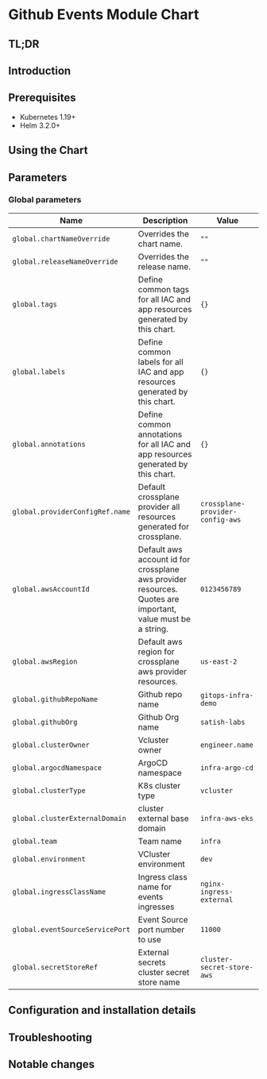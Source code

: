 # Github Events Module Chart

## TL;DR

## Introduction

## Prerequisites

- Kubernetes 1.19+
- Helm 3.2.0+

## Using the Chart

## Parameters

### Global parameters

| Name                            | Description                                                                                                 | Value                            |
| ------------------------------- | ----------------------------------------------------------------------------------------------------------- | -------------------------------- |
| `global.chartNameOverride`      | Overrides the chart name.                                                                                   | `""`                             |
| `global.releaseNameOverride`    | Overrides the release name.                                                                                 | `""`                             |
| `global.tags`                   | Define common tags for all IAC and app resources generated by this chart.                                   | `{}`                             |
| `global.labels`                 | Define common labels for all IAC and app resources generated by this chart.                                 | `{}`                             |
| `global.annotations`            | Define common annotations for all IAC and app resources generated by this chart.                            | `{}`                             |
| `global.providerConfigRef.name` | Default crossplane provider all resources generated for crossplane.                                         | `crossplane-provider-config-aws` |
| `global.awsAccountId`           | Default aws account id for crossplane aws provider resources. Quotes are important, value must be a string. | `0123456789`                     |
| `global.awsRegion`              | Default aws region for crossplane aws provider resources.                                                   | `us-east-2`                      |
| `global.githubRepoName`         | Github repo name                                                                                            | `gitops-infra-demo`              |
| `global.githubOrg`              | Github Org name                                                                                             | `satish-labs`                    |
| `global.clusterOwner`           | Vcluster owner                                                                                              | `engineer.name`                  |
| `global.argocdNamespace`        | ArgoCD namespace                                                                                            | `infra-argo-cd`                  |
| `global.clusterType`            | K8s cluster type                                                                                            | `vcluster`                       |
| `global.clusterExternalDomain`  | cluster external base domain                                                                                | `infra-aws-eks`                  |
| `global.team`                   | Team name                                                                                                   | `infra`                          |
| `global.environment`            | VCluster environment                                                                                        | `dev`                            |
| `global.ingressClassName`       | Ingress class name for events ingresses                                                                     | `nginx-ingress-external`         |
| `global.eventSourceServicePort` | Event Source port number to use                                                                             | `11000`                          |
| `global.secretStoreRef`         | External secrets cluster secret store name                                                                  | `cluster-secret-store-aws`       |


## Configuration and installation details


## Troubleshooting


## Notable changes
